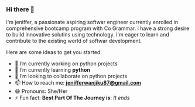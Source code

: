### Hi there 👋

i'm jeniffer, a passionate aspiring softwar engineer currently enrolled in comprehensive bootcamp program with Co Grammar. i have a strong desire to build innovative solutins using technology. i'm eager to learn and contribute to the existing world of softwar development.


Here are some ideas to get you started:

- 🔭 I’m currently working on python projects
- 🌱 I’m currently learning **python**
- 👯 I’m looking to collaborate on python projects
- 📫 How to reach me: **jenifferwanjiku87@gmail.com**
- 😄 Pronouns: She/Her
- ⚡ Fun fact: **Best Part Of The Journey is**: *It ends*

